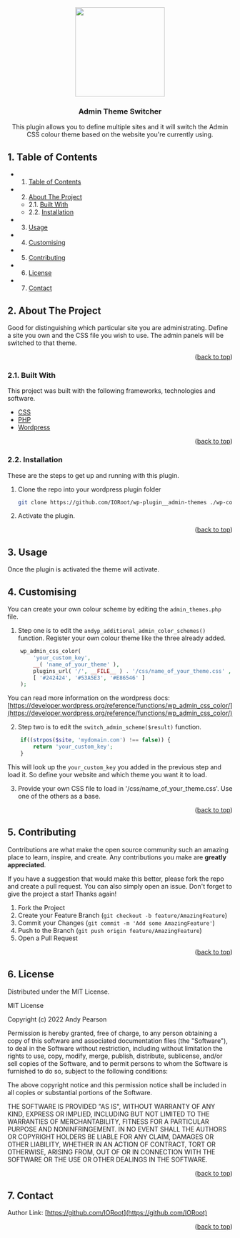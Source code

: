 
<div id="top"></div>

<div align="center">


<img src="https://svg-rewriter.sachinraja.workers.dev/?url=https%3A%2F%2Fcdn.jsdelivr.net%2Fnpm%2F%40mdi%2Fsvg%406.7.96%2Fsvg%2Fcompare.svg&fill=%23075985&width=200px&height=200px" style="width:200px;"/>

<h3 align="center">Admin Theme Switcher</h3>

<p align="center">
    This plugin allows you to define multiple sites and it will switch the Admin CSS colour theme based on the website you're currently using.
</p>    
</div>

##  1. <a name='TableofContents'></a>Table of Contents


* 1. [Table of Contents](#TableofContents)
* 2. [About The Project](#AboutTheProject)
	* 2.1. [Built With](#BuiltWith)
	* 2.2. [Installation](#Installation)
* 3. [Usage](#Usage)
* 4. [Customising](#Customising)
* 5. [Contributing](#Contributing)
* 6. [License](#License)
* 7. [Contact](#Contact)



##  2. <a name='AboutTheProject'></a>About The Project

Good for distinguishing which particular site you are administrating. Define a site you own and the CSS file you wish to use. The admin panels will be switched to that theme.

<p align="right">(<a href="#top">back to top</a>)</p>



###  2.1. <a name='BuiltWith'></a>Built With

This project was built with the following frameworks, technologies and software.

* [CSS](https://www.w3.org/Style/CSS/Overview.en.html)
* [PHP](https://php.net/)
* [Wordpress](https://wordpress.org/)

<p align="right">(<a href="#top">back to top</a>)</p>



###  2.2. <a name='Installation'></a>Installation

These are the steps to get up and running with this plugin.

1. Clone the repo into your wordpress plugin folder
    ```sh
    git clone https://github.com/IORoot/wp-plugin__admin-themes ./wp-content/plugins/admin-themes
    ```
1. Activate the plugin.


<p align="right">(<a href="#top">back to top</a>)</p>



##  3. <a name='Usage'></a>Usage

Once the plugin is activated the theme will activate.

##  4. <a name='Customising'></a>Customising

You can create your own colour scheme by editing the `admin_themes.php` file.

1. Step one is to edit the `andyp_additional_admin_color_schemes()` function. Register your own colour theme like the three already added.
```php
    wp_admin_css_color( 
        'your_custom_key', 
        __( 'name_of_your_theme' ),
        plugins_url( '/', __FILE__ ) . '/css/name_of_your_theme.css' ,
        [ '#242424', '#53A5E3', '#E86546' ]
    );
```
You can read more information on the wordpress docs: [https://developer.wordpress.org/reference/functions/wp_admin_css_color/](https://developer.wordpress.org/reference/functions/wp_admin_css_color/)

2. Step two is to edit the `switch_admin_scheme($result)` function. 

```php
    if((strpos($site, 'mydomain.com') !== false)) {
        return 'your_custom_key';
    }
```
This will look up the `your_custom_key` you added in the previous step and load it. So define your website and which theme you want it to load.

3. Provide your own CSS file to load in '/css/name_of_your_theme.css'. Use one of the others as a base.



<p align="right">(<a href="#top">back to top</a>)</p>


##  5. <a name='Contributing'></a>Contributing

Contributions are what make the open source community such an amazing place to learn, inspire, and create. Any contributions you make are **greatly appreciated**.

If you have a suggestion that would make this better, please fork the repo and create a pull request. You can also simply open an issue.
Don't forget to give the project a star! Thanks again!

1. Fork the Project
2. Create your Feature Branch (`git checkout -b feature/AmazingFeature`)
3. Commit your Changes (`git commit -m 'Add some AmazingFeature'`)
4. Push to the Branch (`git push origin feature/AmazingFeature`)
5. Open a Pull Request

<p align="right">(<a href="#top">back to top</a>)</p>



##  6. <a name='License'></a>License

Distributed under the MIT License.

MIT License

Copyright (c) 2022 Andy Pearson

Permission is hereby granted, free of charge, to any person obtaining a copy
of this software and associated documentation files (the "Software"), to deal
in the Software without restriction, including without limitation the rights
to use, copy, modify, merge, publish, distribute, sublicense, and/or sell
copies of the Software, and to permit persons to whom the Software is
furnished to do so, subject to the following conditions:

The above copyright notice and this permission notice shall be included in all
copies or substantial portions of the Software.

THE SOFTWARE IS PROVIDED "AS IS", WITHOUT WARRANTY OF ANY KIND, EXPRESS OR
IMPLIED, INCLUDING BUT NOT LIMITED TO THE WARRANTIES OF MERCHANTABILITY,
FITNESS FOR A PARTICULAR PURPOSE AND NONINFRINGEMENT. IN NO EVENT SHALL THE
AUTHORS OR COPYRIGHT HOLDERS BE LIABLE FOR ANY CLAIM, DAMAGES OR OTHER
LIABILITY, WHETHER IN AN ACTION OF CONTRACT, TORT OR OTHERWISE, ARISING FROM,
OUT OF OR IN CONNECTION WITH THE SOFTWARE OR THE USE OR OTHER DEALINGS IN THE
SOFTWARE.

<p align="right">(<a href="#top">back to top</a>)</p>



##  7. <a name='Contact'></a>Contact

Author Link: [https://github.com/IORoot](https://github.com/IORoot)

<p align="right">(<a href="#top">back to top</a>)</p>
